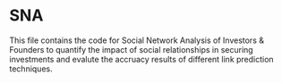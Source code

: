 # SNA

This file contains the code for Social Network Analysis of Investors & Founders to quantify the impact of social relationships in securing investments and evalute the accruacy results of different link prediction techniques.
